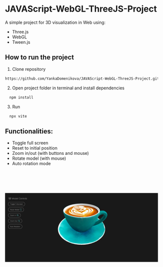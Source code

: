 # JAVAScript-WebGL-ThreeJS-Project
A simple project for 3D visualization in Web using:
- Three.js
- WebGL
- Tween.js

## How to run the project

1. Clone repository
```bash
https://github.com/YankaDomenikova/JAVAScript-WebGL-ThreeJS-Project.git
```
2. Open project folder in terminal and install dependencies
 ```bash
   npm install 
   ```
3. Run
 ```bash
   npx vite
   ```

## Functionalities:
 - Toggle full screen
 - Reset to initial position
 - Zoom in/out (with buttons and mouse)
 - Rotate model (with mouse)
 - Auto rotation mode 

&nbsp;
---
&nbsp;
![Screenshot](/screenshot.png)  
